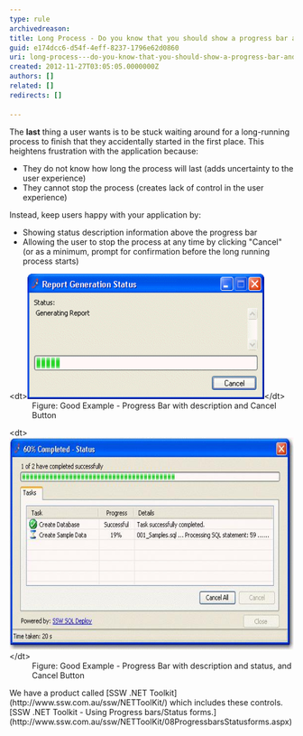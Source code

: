 ```yaml
---
type: rule
archivedreason: 
title: Long Process - Do you know that you should show a progress bar and allow users to cancel?
guid: e174dcc6-d54f-4eff-8237-1796e62d0860
uri: long-process---do-you-know-that-you-should-show-a-progress-bar-and-allow-users-to-cancel
created: 2012-11-27T03:05:05.0000000Z
authors: []
related: []
redirects: []

---
```


The  **last** thing a user wants is to be stuck waiting around for a long-running process to finish that they accidentally started in the first place. This heightens frustration with the application because:

* They do not know how long the process will last (adds uncertainty to the user experience)
* They cannot stop the process (creates lack of control in the user experience)


<!--endintro-->

Instead, keep users happy with your application by:

* Showing status description information above the progress bar
* Allowing the user to stop the process at any time by clicking "Cancel" (or as a minimum, prompt for confirmation before the long running process starts)

<dl class="goodImage">&lt;dt&gt;<img alt="Progress form with Description & Cancel Button" src="../../assets/AllowCancelAndShowProgressForLongRunningProcesses.gif" width="420" height="222">&lt;/dt&gt;
<dd>Figure: Good Example - Progress Bar with description and Cancel Button</dd></dl><dl class="goodImage">&lt;dt&gt;<img alt="Progress form with description and status& Cancel Button" src="../../assets/AllowCancelAndShowProgressForLongRunningProcesses2.jpg" width="608" height="376">&lt;/dt&gt;
<dd>Figure: Good Example - Progress Bar with description and status, and Cancel Button</dd></dl>
We have a product called [SSW .NET Toolkit](http://www.ssw.com.au/ssw/NETToolKit/) which includes these controls. [SSW .NET Toolkit - Using Progress bars/Status forms.](http://www.ssw.com.au/ssw/NETToolKit/08ProgressbarsStatusforms.aspx)
